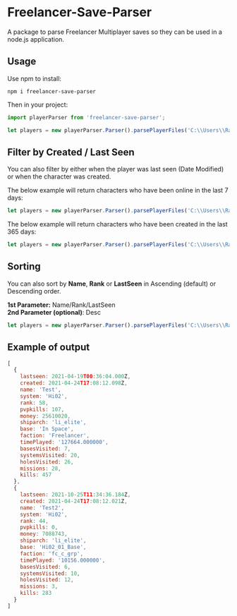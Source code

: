 # Freelancer-Save-Parser
A package to parse Freelancer Multiplayer saves so they can be used in a node.js application.

## Usage

Use npm to install:

`npm i freelancer-save-parser`

Then in your project:

````javascript
import playerParser from 'freelancer-save-parser';

let players = new playerParser.Parser().parsePlayerFiles('C:\\Users\\Raikkonen\\Documents\\My Games\\Freelancer\\Accts\\MultiPlayer').players;
````

## Filter by Created / Last Seen

You can also filter by either when the player was last seen (Date Modified) or when the character was created.

The below example will return characters who have been online in the last 7 days:

````javascript
let players = new playerParser.Parser().parsePlayerFiles('C:\\Users\\Raikkonen\\Documents\\My Games\\Freelancer\\Accts\\MultiPlayer', 7, 'LastSeen').players;
````

The below example will return characters who have been created in the last 365 days: 

````javascript
let players = new playerParser.Parser().parsePlayerFiles('C:\\Users\\Raikkonen\\Documents\\My Games\\Freelancer\\Accts\\MultiPlayer', 365, 'Created').players;
````

## Sorting

You can also sort by **Name**, **Rank** or **LastSeen** in Ascending (default) or Descending order.

**1st Parameter:** Name/Rank/LastSeen  
**2nd Parameter (optional)**: Desc

````javascript
let players = new playerParser.Parser().parsePlayerFiles('C:\\Users\\Raikkonen\\Documents\\My Games\\Freelancer\\Accts\\MultiPlayer').sortPlayerFiles('LastSeen', 'Desc').players;
````

## Example of output

````javascript
[
  {
    lastseen: 2021-04-19T00:36:04.000Z,
    created: 2021-04-24T17:08:12.098Z,
    name: 'Test',
    system: 'Hi02',
    rank: 58,
    pvpkills: 107,
    money: 25610020,
    shiparch: 'li_elite',
    base: 'In Space',
    faction: 'Freelancer',
    timePlayed: '127664.000000',
    basesVisited: 7,
    systemsVisited: 20,
    holesVisited: 26,
    missions: 28,
    kills: 457
  },
  {
    lastseen: 2021-10-25T11:34:36.184Z,
    created: 2021-04-24T17:08:12.021Z,
    name: 'Test2',
    system: 'Hi02',
    rank: 44,
    pvpkills: 0,
    money: 7088743,
    shiparch: 'li_elite',
    base: 'Hi02_01_Base',
    faction: 'fc_c_grp',
    timePlayed: '10156.000000',
    basesVisited: 6,
    systemsVisited: 10,
    holesVisited: 12,
    missions: 3,
    kills: 283
  } 
]
````
